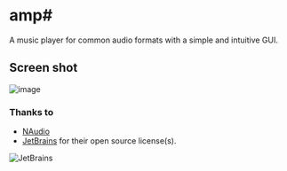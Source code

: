 # amp#
A music player for common audio formats with a simple and intuitive GUI.

## Screen shot
![image](https://user-images.githubusercontent.com/40712699/62694814-b65d7580-b9dd-11e9-82e0-cddc0335b603.png)

### Thanks to
* [NAudio](https://github.com/naudio/NAudio)
* [JetBrains](http://www.jetbrains.com) for their open source license(s).

![JetBrains](http://www.vpksoft.net/site/External/JetBrains/jetbrains.svg)
